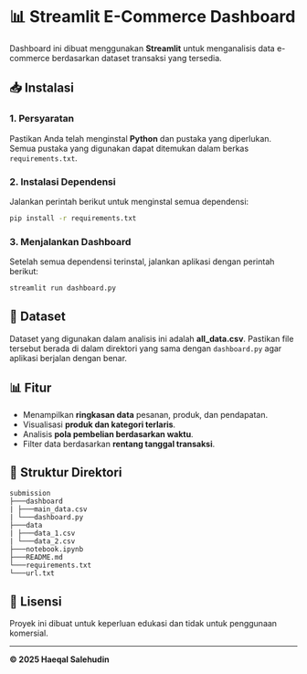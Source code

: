 # 📊 Streamlit E-Commerce Dashboard

Dashboard ini dibuat menggunakan **Streamlit** untuk menganalisis data e-commerce berdasarkan dataset transaksi yang tersedia.

## 📥 Instalasi
### 1. Persyaratan
Pastikan Anda telah menginstal **Python** dan pustaka yang diperlukan. Semua pustaka yang digunakan dapat ditemukan dalam berkas `requirements.txt`.

### 2. Instalasi Dependensi
Jalankan perintah berikut untuk menginstal semua dependensi:
```sh
pip install -r requirements.txt
```

### 3. Menjalankan Dashboard
Setelah semua dependensi terinstal, jalankan aplikasi dengan perintah berikut:
```sh
streamlit run dashboard.py
```

## 📄 Dataset
Dataset yang digunakan dalam analisis ini adalah **all_data.csv**. Pastikan file tersebut berada di dalam direktori yang sama dengan `dashboard.py` agar aplikasi berjalan dengan benar.

## 📊 Fitur
- Menampilkan **ringkasan data** pesanan, produk, dan pendapatan.
- Visualisasi **produk dan kategori terlaris**.
- Analisis **pola pembelian berdasarkan waktu**.
- Filter data berdasarkan **rentang tanggal transaksi**.

## 📂 Struktur Direktori
```
submission
├───dashboard
| ├───main_data.csv
| └───dashboard.py
├───data
| ├───data_1.csv
| └───data_2.csv
├───notebook.ipynb
├───README.md
└───requirements.txt
└───url.txt
```

## 📝 Lisensi
Proyek ini dibuat untuk keperluan edukasi dan tidak untuk penggunaan komersial.

---
**© 2025 Haeqal Salehudin**